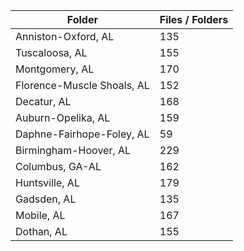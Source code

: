| Folder                     |   Files / Folders |
|----------------------------|-------------------|
| Anniston-Oxford, AL        |               135 |
| Tuscaloosa, AL             |               155 |
| Montgomery, AL             |               170 |
| Florence-Muscle Shoals, AL |               152 |
| Decatur, AL                |               168 |
| Auburn-Opelika, AL         |               159 |
| Daphne-Fairhope-Foley, AL  |                59 |
| Birmingham-Hoover, AL      |               229 |
| Columbus, GA-AL            |               162 |
| Huntsville, AL             |               179 |
| Gadsden, AL                |               135 |
| Mobile, AL                 |               167 |
| Dothan, AL                 |               155 |